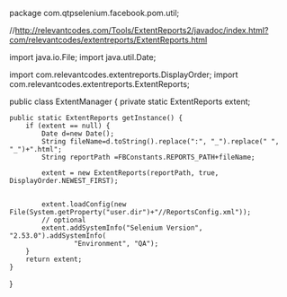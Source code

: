package com.qtpselenium.facebook.pom.util;

//http://relevantcodes.com/Tools/ExtentReports2/javadoc/index.html?com/relevantcodes/extentreports/ExtentReports.html


import java.io.File;
import java.util.Date;

import com.relevantcodes.extentreports.DisplayOrder;
import com.relevantcodes.extentreports.ExtentReports;

public class ExtentManager {
	private static ExtentReports extent;

	public static ExtentReports getInstance() {
		if (extent == null) {
			Date d=new Date();
			String fileName=d.toString().replace(":", "_").replace(" ", "_")+".html";
			String reportPath =FBConstants.REPORTS_PATH+fileName;
 
			extent = new ExtentReports(reportPath, true, DisplayOrder.NEWEST_FIRST);

			
			extent.loadConfig(new File(System.getProperty("user.dir")+"//ReportsConfig.xml"));
			// optional
			extent.addSystemInfo("Selenium Version", "2.53.0").addSystemInfo(
					"Environment", "QA");
		}
		return extent;
	}
}
